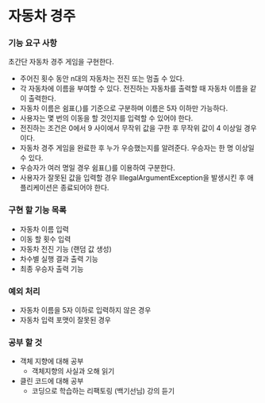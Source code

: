 # 자동차 경주

### 기능 요구 사항
초간단 자동차 경주 게임을 구현한다.

- 주어진 횟수 동안 n대의 자동차는 전진 또는 멈출 수 있다.
- 각 자동차에 이름을 부여할 수 있다. 전진하는 자동차를 출력할 때 자동차 이름을 같이 출력한다.
- 자동차 이름은 쉼표(,)를 기준으로 구분하며 이름은 5자 이하만 가능하다.
- 사용자는 몇 번의 이동을 할 것인지를 입력할 수 있어야 한다.
- 전진하는 조건은 0에서 9 사이에서 무작위 값을 구한 후 무작위 값이 4 이상일 경우이다.
- 자동차 경주 게임을 완료한 후 누가 우승했는지를 알려준다. 우승자는 한 명 이상일 수 있다.
- 우승자가 여러 명일 경우 쉼표(,)를 이용하여 구분한다.
- 사용자가 잘못된 값을 입력할 경우 IllegalArgumentException을 발생시킨 후 애플리케이션은 종료되어야 한다.

### 구현 할 기능 목록
- 자동차 이름 입력
- 이동 할 횟수 입력
- 자동차 전진 기능 (랜덤 값 생성)
- 차수별 실행 결과 출력 기능
- 최종 우승자 출력 기능

### 예외 처리
- 자동차 이름을 5자 이하로 입력하지 않은 경우
- 자동차 입력 포맷이 잘못된 경우

### 공부 할 것
- 객체 지향에 대해 공부
  - 객체지향의 사실과 오해 읽기
- 클린 코드에 대해 공부
  - 코딩으로 학습하는 리팩토링 (백기선님) 강의 듣기


